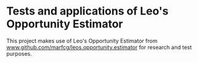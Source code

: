 # Tests and applications of Leo's Opportunity Estimator

This project makes use of Leo's Opportunity Estimator from www.github.com/marfcg/leos.opportunity.estimator for research and test purposes.
